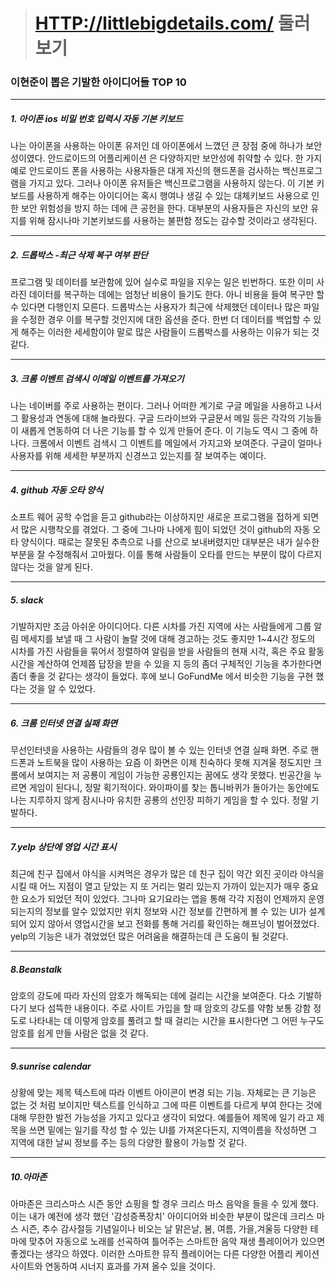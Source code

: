 ># [HTTP://littlebigdetails.com/](http://) 둘러보기

### 이현준이 뽑은 기발한 아이디어들 TOP 10
- - -


##### 1. 아이폰 ios 비밀 번호 입력시 자동 기본 키보드
나는 아이폰을 사용하는 아이폰 유저인 데 아이폰에서 느꼈던 큰 장점 중에 하나가 보안성이였다. 안드로이드의 어플리케이션 은 다양하지만 보안성에 취약할 수 있다. 한 가지 예로 안드로이드 폰을 사용하는 사용자들은 대게 자신의 핸드폰을 검사하는 백신프로그램을 가지고 있다. 그러나 아이폰 유저들은 백신프로그램을 사용하지 않는다. 이 기본 키보드를 사용하게 해주는 아이디어는 혹시 행여나 생길 수 있는 대체키보드 사용으로 인한 보안 위험성을 방지 하는 데에 큰 공헌을 한다. 대부분의 사용자들은 자신의 보안 유지를 위해 잠시나마 기본키보드를 사용하는 불편함 정도는 감수할 것이라고 생각된다.
- - -


##### 2. 드롭박스 -최근 삭제 복구 여부 판단

프로그램 및 데이터를 보관함에 있어 실수로 파일을 지우는 일은 빈번하다. 또한 이미 사라진 데이터를 복구하는 데에는 엄청난 비용이 들기도 한다. 아니 비용을 들여 복구만 할 수 있다면 다행인지 모른다. 드롭박스는 사용자가 최근에 삭제했던 데이터나 많은 파일을 수정한 경우 이를 복구할 것인지에 대한 옵션을 준다. 한번 더 데이터를 백업할 수 있게 해주는 이러한 세세함이야 말로 많은 사람들이 드롭박스를 사용하는 이유가 되는 것 같다.

- - -

##### 3. 크롬 이벤트 검색시 이메일 이벤트를 가져오기

나는 네이버를 주로 사용하는 편이다. 그러나 어떠한 계기로 구글 메일을 사용하고 나서 그 활용성과 연동에 대해 놀라웠다. 구글 드라이브와 구글문서 메일 등은 각각의 기능들이 새롭게 연동하여 더 나은 기능를 할 수 있게 만들어 준다. 이 기능도 역시 그 중에 하나다. 크롬에서 이벤트 검색시 그 이벤트를 메일에서 가지고와 보여준다. 구글이 얼마나 사용자를 위해 세세한 부분까지 신경쓰고 있는지를 잘 보여주는 예이다.

- - -

##### 4. github 자동 오타 양식

소프트 웨어 공학 수업을 듣고 github라는 이상하지만 새로운 프로그램을 접하게 되면서 많은 시행착오를 겪었다. 그 중에 그나마 나에게 힘이 되었던 것이 github의 자동 오타 양식이다. 때로는 잘못된 추측으로 나를 산으로 보내버렸지만 대부분은 내가 실수한 부분을 잘 수정해줘서 고마웠다. 이를 통해 사람들이 오타를 만드는 부분이 많이 다르지 않다는 것을 알게 된다.

- - -

##### 5. slack 

기발하지만 조금 아쉬운 아이디어다. 다른 시차를 가진 지역에 사는 사람들에게 그룹 알림 메세지를 보낼 때 그 사람이 놀랄 것에 대해 경고하는 것도 좋지만 1~4시간 정도의 시차를 가진 사람들을 묶어서 정렬하여 알림을 받을 사람들의 현재 시각, 혹은 주요 활동 시간을 계산하여 언제쯤 답장을 받을 수 있을 지 등의 좀더 구체적인 기능을 추가한다면 좀더 좋을 것 같다는 생각이 들었다. 후에 보니 GoFundMe 에서 비슷한 기능을 구현 했다는 것을 알 수 있었다.

- - -

##### 6. 크롬 인터넷 연결 실패 화면

무선인터넷을 사용하는 사람들의 경우 많이 볼 수 있는 인터넷 연결 실패 화면. 주로 핸드폰과 노트북을 많이 사용하는 요즘 이 화면은 이제 친숙하다 못해 지겨울 정도지만 크롬에서 보여지는 저 공룡이 게임이 가능한 공룡인지는 꿈에도 생각 못했다. 빈공간을 누르면 게임이 된다니, 정말 획기적이다. 와이파이를 찾는 톱니바퀴가 돌아가는 동안에도 나는 지루하지 않게 잠시나마 유치한 공룡의 선인장 피하기 게임을 할 수 있다. 정말 기발하다.


- - -

##### 7.yelp 상단에 영업 시간 표시

최근에 친구 집에서 야식을 시켜먹은 경우가 많은 데 친구 집이 약간 외진 곳이라 야식을 시킬 때 어느 지점이 열고 닫았는 지 또 거리는 멀리 있는지 가까이 있는지가 매우 중요한 요소가 되었던 적이 있었다. 그나마 요기요라는 앱을 통해 각각 지점이 언제까지 운영 되는지의 정보를 알수 있었지만 위치 정보와 시간 정보를 간편하게 볼 수 있는 UI가 설계되어 있지 않아서 영업시간을 보고 전화를 통해 거리를 확인하는 해프닝이 벌어졌었다. yelp의 기능은 내가 겪었었던 많은 어려움을 해결하는데 큰 도움이 될 것같다.

- - -

##### 8.Beanstalk 
암호의 강도에 따라 자신의 암호가 해독되는 데에 걸리는 시간을 보여준다. 다소 기발하다기 보다 섬뜩한 내용이다. 주로 사이트 가입을 할 때 암호의 강도를 약함 보통 강함 정도로 나타내는 데 이렇게 암호를 풀려고 할 때 걸리는 시간을 표시한다면 그 어떤 누구도 암호를 쉽게 만들 사람은 없을 것 같다. 

- - -

##### 9.sunrise calendar
상황에 맞는 제목 텍스트에 따라 이벤트 아이콘이 변경 되는 기능. 자체로는 큰 기능은 없는 것 처럼 보이지만 텍스트를 인식하고 그에 따른 이벤트를 다르게 부여 한다는 것에 대해 무한한 발전 가능성을 가지고 있다고 생각이 되었다. 예를들어 제목에 일기 라고 제목을 쓰면 밑에는 일기를 작성 할 수 있는 UI를 가져온다든지, 지역이름을 작성하면 그 지역에 대한 날씨 정보를 주는 등의 다양한 활용이 가능할 것 같다.

- - -

##### 10.아마존
아마존은 크리스마스 시즌 동안 쇼핑을 할 경우 크리스 마스 음악을 들을 수 있게 했다. 이는 내가 예전에 생각 했던 '감성증폭장치' 아이디어와 비슷한 부분이 많은데 크리스 마스 시즌, 추수 감사절등 기념일이나 비오는 날 맑은날, 봄, 여름, 가을,겨울등 다양한 테마에 맞추어 자동으로 노래를 선곡하여 틀어주는 스마트한 음악 재생 플레이어가 있으면 좋겠다는 생각으 하였다. 이러한 스마트한 뮤직 플레이어는 다른 다양한 어플리 케이션 사이트와 연동하여 시너지 효과를 가져 올수 있을 것이다.